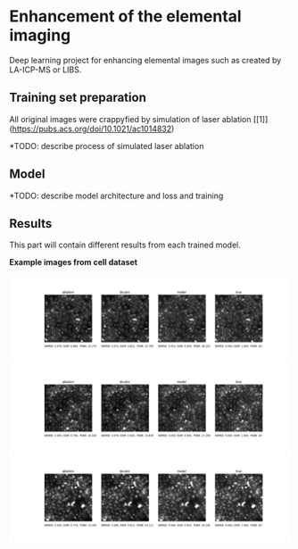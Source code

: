 # Enhancement of the elemental imaging

Deep learning project for enhancing elemental images such as created by LA-ICP-MS or LIBS. 

## Training set preparation
All original images were crappyfied by simulation of laser ablation [[1]] (https://pubs.acs.org/doi/10.1021/ac1014832)

*TODO: describe process of simulated laser ablation

## Model
*TODO: describe model architecture and loss and training

## Results

This part will contain different results from each trained model.

**Example images from cell dataset**

![comparison1](results/cells/E07_s2_w2_plot.png)
![comparison2](results/cells/H21_s1_w2_plot.png)
![comparison2](results/cells/J20_s1_w2_plot.png)
